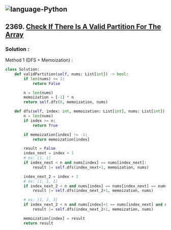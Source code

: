 ![language-Python](https://img.shields.io/badge/%20-Python-ffd43b?style=for-the-badge&logo=PYTHON)
---

## 2369. [Check If There Is A Valid Partition For The Array](https://leetcode.com/problems/check-if-there-is-a-valid-partition-for-the-array)

### Solution :

Method 1 (DFS + Memoization) :
```python
class Solution:
    def validPartition(self, nums: List[int]) -> bool:
        if len(nums) <= 1:
            return False

        n = len(nums)
        memoization = [-1] * n
        return self.dfs(0, memoization, nums)

    def dfs(self, index: int, memoization: List[int], nums: List[int]) -> bool:
        n = len(nums)
        if index >= n:
            return True

        if memoization[index] != -1:
            return memoization[index]

        result = False
        index_next = index + 1
        # ex: [1, 1]
        if index_next < n and nums[index] == nums[index_next]:
            result |= self.dfs(index_next+1, memoization, nums)

        index_next_2 = index + 2
        # ex: [1, 1, 1]
        if index_next_2 < n and nums[index] == nums[index_next] == nums[index_next_2]:
            result |= self.dfs(index_next_2+1, memoization, nums)

        # ex: [1, 2, 3]
        if index_next_2 < n and nums[index]+1 == nums[index_next] and nums[index_next]+1 == nums[index_next_2]:
            result |= self.dfs(index_next_2+1, memoization, nums)

        memoization[index] = result
        return result
```
